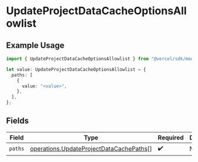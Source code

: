 # UpdateProjectDataCacheOptionsAllowlist

## Example Usage

```typescript
import { UpdateProjectDataCacheOptionsAllowlist } from "@vercel/sdk/models/operations";

let value: UpdateProjectDataCacheOptionsAllowlist = {
  paths: [
    {
      value: "<value>",
    },
  ],
};
```

## Fields

| Field                                                                                              | Type                                                                                               | Required                                                                                           | Description                                                                                        |
| -------------------------------------------------------------------------------------------------- | -------------------------------------------------------------------------------------------------- | -------------------------------------------------------------------------------------------------- | -------------------------------------------------------------------------------------------------- |
| `paths`                                                                                            | [operations.UpdateProjectDataCachePaths](../../models/operations/updateprojectdatacachepaths.md)[] | :heavy_check_mark:                                                                                 | N/A                                                                                                |